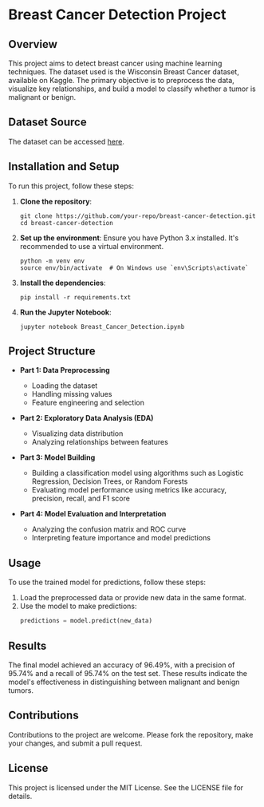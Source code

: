 
# Breast Cancer Detection Project

## Overview
This project aims to detect breast cancer using machine learning techniques. The dataset used is the Wisconsin Breast Cancer dataset, available on Kaggle. The primary objective is to preprocess the data, visualize key relationships, and build a model to classify whether a tumor is malignant or benign.

## Dataset Source
The dataset can be accessed [here](https://www.kaggle.com/uciml/breast-cancer-wisconsin-data).

## Installation and Setup
To run this project, follow these steps:

1. **Clone the repository**:
    ```
    git clone https://github.com/your-repo/breast-cancer-detection.git
    cd breast-cancer-detection
    ```

2. **Set up the environment**:
    Ensure you have Python 3.x installed. It's recommended to use a virtual environment.
    ```
    python -m venv env
    source env/bin/activate  # On Windows use `env\Scripts\activate`
    ```

3. **Install the dependencies**:
    ```
    pip install -r requirements.txt
    ```

4. **Run the Jupyter Notebook**:
    ```
    jupyter notebook Breast_Cancer_Detection.ipynb
    ```

## Project Structure
- **Part 1: Data Preprocessing**
  - Loading the dataset
  - Handling missing values
  - Feature engineering and selection

- **Part 2: Exploratory Data Analysis (EDA)**
  - Visualizing data distribution
  - Analyzing relationships between features

- **Part 3: Model Building**
  - Building a classification model using algorithms such as Logistic Regression, Decision Trees, or Random Forests
  - Evaluating model performance using metrics like accuracy, precision, recall, and F1 score

- **Part 4: Model Evaluation and Interpretation**
  - Analyzing the confusion matrix and ROC curve
  - Interpreting feature importance and model predictions

## Usage
To use the trained model for predictions, follow these steps:
1. Load the preprocessed data or provide new data in the same format.
2. Use the model to make predictions:
    ```python
    predictions = model.predict(new_data)
    ```

## Results
The final model achieved an accuracy of 96.49%, with a precision of 95.74% and a recall of 95.74% on the test set. These results indicate the model's effectiveness in distinguishing between malignant and benign tumors.

## Contributions
Contributions to the project are welcome. Please fork the repository, make your changes, and submit a pull request.

## License
This project is licensed under the MIT License. See the LICENSE file for details.
